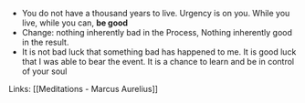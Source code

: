 - You do not have a thousand years to live. Urgency is on you. While you live, while you can, **be good** 
- Change: nothing inherently bad in the Process, Nothing inherently good in the result. 
- It is not bad luck that something bad has happened to me. It is good luck that I was able to bear the event. It is a chance to learn and be in control of your soul

Links: [[Meditations - Marcus Aurelius]]
